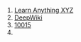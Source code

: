 1. [Learn Anything XYZ](https://learn-anything.xyz/)
2. [DeepWiki](https://deepwiki.com/)
3. [10015](https://10015.io/#google_vignette)
4. 